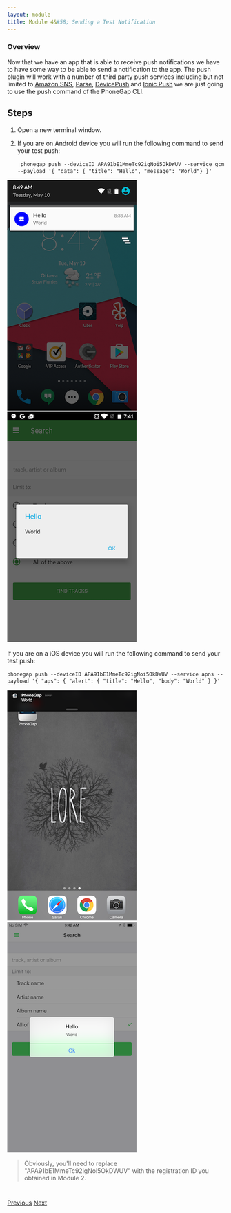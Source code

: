 ```yaml
---
layout: module
title: Module 4&#58; Sending a Test Notification
---
```


### Overview
Now that we have an app that is able to receive push notifications we have to have some way to be able to send a notification to the app. The push plugin will work with a number of third party push services including but not limited to [Amazon SNS](https://aws.amazon.com/sns/?sc_channel=PS&sc_campaign=acquisition_CA&sc_publisher=google&sc_medium=sns_b&sc_content=sns_e&sc_detail=amazon%20sns&sc_category=sns&sc_segment=64743194096&sc_matchtype=e&sc_country=CA&s_kwcid=AL!4422!3!64743194096!e!!g!!amazon%20sns&ef_id=VFewPgAAAJQIwLbC:20160121142959:s), [Parse](http://parse.com/), [DevicePush](http://www.devicepush.com/) and [Ionic Push](https://apps.ionic.io/landing/push) we are just going to use the push command of the PhoneGap CLI.

## Steps
1. Open a new terminal window.

2. If you are on Android device you will run the following command to send your test push:

        phonegap push --deviceID APA91bE1MmeTc92igNoi5OkDWUV --service gcm --payload '{ "data": { "title": "Hello", "message": "World"} }'


<img class="screenshot" src="images/push2.png"/>
<img class="screenshot" src="images/push3.png"/>

   If you are on a iOS device you will run the following command to send your test push:

    phonegap push --deviceID APA91bE1MmeTc92igNoi5OkDWUV --service apns --payload '{ "aps": { "alert": { "title": "Hello", "body": "World" } }'


<img class="screenshot" src="images/push2-ios.png"/>
<img class="screenshot" src="images/push3-ios.png"/>

> Obviously, you'll need to replace "APA91bE1MmeTc92igNoi5OkDWUV" with the registration ID you obtained in Module 2.

<div class="row" style="margin-top:40px;">
<div class="col-sm-12">
<a href="module3.html" class="btn btn-default"><i class="glyphicon glyphicon-chevron-left"></i> Previous</a>
<a href="module5.html" class="btn btn-default pull-right">Next <i class="glyphicon
glyphicon-chevron-right"></i></a>
</div>
</div>
